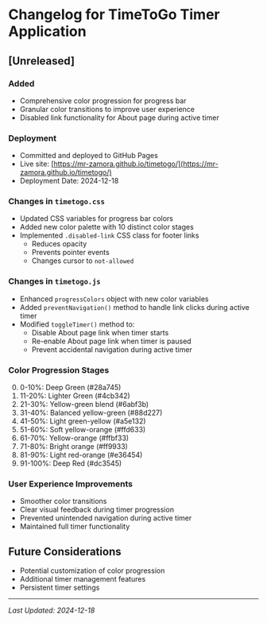 # Changelog for TimeToGo Timer Application

## [Unreleased]

### Added
- Comprehensive color progression for progress bar
- Granular color transitions to improve user experience
- Disabled link functionality for About page during active timer

### Deployment
- Committed and deployed to GitHub Pages
- Live site: [https://mr-zamora.github.io/timetogo/](https://mr-zamora.github.io/timetogo/)
- Deployment Date: 2024-12-18

### Changes in `timetogo.css`
- Updated CSS variables for progress bar colors
- Added new color palette with 10 distinct color stages
- Implemented `.disabled-link` CSS class for footer links
  - Reduces opacity
  - Prevents pointer events
  - Changes cursor to `not-allowed`

### Changes in `timetogo.js`
- Enhanced `progressColors` object with new color variables
- Added `preventNavigation()` method to handle link clicks during active timer
- Modified `toggleTimer()` method to:
  - Disable About page link when timer starts
  - Re-enable About page link when timer is paused
  - Prevent accidental navigation during active timer

### Color Progression Stages
0. 0-10%: Deep Green (#28a745)
1. 11-20%: Lighter Green (#4cb342)
2. 21-30%: Yellow-green blend (#6abf3b)
3. 31-40%: Balanced yellow-green (#88d227)
4. 41-50%: Light green-yellow (#a5e132)
5. 51-60%: Soft yellow-orange (#ffd633)
6. 61-70%: Yellow-orange (#ffbf33)
7. 71-80%: Bright orange (#ff9933)
8. 81-90%: Light red-orange (#e36454)
9. 91-100%: Deep Red (#dc3545)

### User Experience Improvements
- Smoother color transitions
- Clear visual feedback during timer progression
- Prevented unintended navigation during active timer
- Maintained full timer functionality

## Future Considerations
- Potential customization of color progression
- Additional timer management features
- Persistent timer settings

---

*Last Updated: 2024-12-18*
